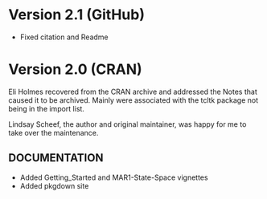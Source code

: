 # Version 2.1 (GitHub)

* Fixed citation and Readme

# Version 2.0 (CRAN)

Eli Holmes recovered from the CRAN archive and addressed the Notes that caused it to be archived. Mainly were associated with the tcltk package not being in the import list.

Lindsay Scheef, the author and original maintainer, was happy for me to take over the maintenance.

## DOCUMENTATION

* Added Getting_Started and MAR1-State-Space vignettes
* Added pkgdown site